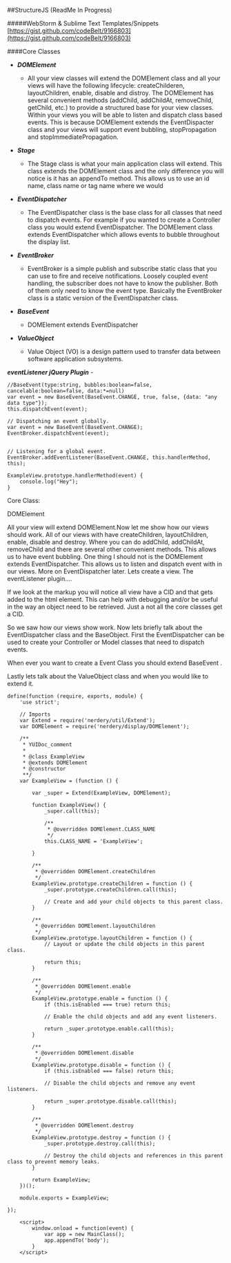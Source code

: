 ##StructureJS (ReadMe In Progress)

#####WebStorm & Sublime Text Templates/Snippets
[https://gist.github.com/codeBelt/9166803](https://gist.github.com/codeBelt/9166803)

####Core Classes
* ___DOMElement___
	* All your view classes will extend the DOMElement class and all your views will have the following lifecycle: createChilderen, layoutChildren, enable, disable and distroy. The DOMElement has several convenient methods (addChild, addChildAt, removeChild, getChild, etc.) to provide a structured base for your view classes. Within your views you will be able to listen and dispatch class based events. This is because DOMElement extends the EventDispacter class and your views will support event bubbling, stopPropagation and stopImmediatePropagation.
	
* ___Stage___
	* The Stage class is what your main application class will extend. This class extends the DOMElement class and the only difference you will notice is it has an appendTo method. This allows us to use an id name, class name or tag name where we would 
	
* ___EventDispatcher___
	* The EventDispatcher class is the base class for all classes that need to dispatch events. For example if you wanted to create a Controller class you would extend EventDispatcher. The DOMElement class extends EventDispatcher which allows events to bubble throughout the display list. 
	
* ___EventBroker___
	* EventBroker is a simple publish and subscribe static class that you can use to fire and receive notifications. Loosely coupled event handling, the subscriber does not have to know the publisher. Both of them only need to know the event type. Basically the EventBroker class is a static version of the EventDispatcher class.
	


* ___BaseEvent___
	* DOMElement extends EventDispatcher
	

* ___ValueObject___
	* Value Object (VO) is a design pattern used to transfer data between software application subsystems.
	
___eventListener jQuery Plugin___ - 



```
//BaseEvent(type:string, bubbles:boolean=false, cancelable:boolean=false, data:*=null)
var event = new BaseEvent(BaseEvent.CHANGE, true, false, {data: "any data type"});
this.dispatchEvent(event);
```


```
// Dispatching an event globally.
var event = new BaseEvent(BaseEvent.CHANGE);
EventBroker.dispatchEvent(event);


// Listening for a global event.
EventBroker.addEventListener(BaseEvent.CHANGE, this.handlerMethod, this);

ExampleView.prototype.handlerMethod(event) {
    console.log("Hey");
}
```
Core Class:

DOMElement

All your view will extend DOMElement.Now let me show how our views should work. All of our views with have createChildren, layoutChildren, enable, disable and destroy.  Where you can do addChild, addChildAt, removeChild and there are several other convenient methods. This allows us to have event bubbling. One thing I should not is the DOMElement extends EventDispatcher. This allows us to listen and dispatch event with in our views. More on EventDispatcher later. Lets create a view. The eventListener plugin….

If we look at the markup you will notice all view have a CID and that gets added to the html element. This can help with debugging and/or be useful in the way an object need to be retrieved. Just a not all the core classes get a CID.

So we saw how our views show work. Now lets briefly talk about the EventDispatcher class and the BaseObject. First the EventDispatcher can be used to create your Controller or Model classes that need to dispatch events.

When ever you want to create a Event Class you should extend BaseEvent .

Lastly lets talk about the ValueObject class and when you would like to extend it.


```
define(function (require, exports, module) {
    'use strict';

    // Imports
    var Extend = require('nerdery/util/Extend');
    var DOMElement = require('nerdery/display/DOMElement');

    /**
     * YUIDoc_comment
     *
     * @class ExampleView
     * @extends DOMElement
     * @constructor
     **/
    var ExampleView = (function () {

        var _super = Extend(ExampleView, DOMElement);

        function ExampleView() {
            _super.call(this);

            /**
             * @overridden DOMElement.CLASS_NAME
             */
            this.CLASS_NAME = 'ExampleView';

        }

        /**
         * @overridden DOMElement.createChildren
         */
        ExampleView.prototype.createChildren = function () {
            _super.prototype.createChildren.call(this);

            // Create and add your child objects to this parent class.
        }

        /**
         * @overridden DOMElement.layoutChildren
         */
        ExampleView.prototype.layoutChildren = function () {
            // Layout or update the child objects in this parent class.

            return this;
        }

        /**
         * @overridden DOMElement.enable
         */
        ExampleView.prototype.enable = function () {
            if (this.isEnabled === true) return this;

            // Enable the child objects and add any event listeners.

            return _super.prototype.enable.call(this);
        }

        /**
         * @overridden DOMElement.disable
         */
        ExampleView.prototype.disable = function () {
            if (this.isEnabled === false) return this;

            // Disable the child objects and remove any event listeners.

            return _super.prototype.disable.call(this);
        }

        /**
         * @overridden DOMElement.destroy
         */
        ExampleView.prototype.destroy = function () {
            _super.prototype.destroy.call(this);

            // Destroy the child objects and references in this parent class to prevent memory leaks.
        }

        return ExampleView;
    })();

    module.exports = ExampleView;

});
```

```
	<script>
    	window.onload = function(event) {
			var app = new MainClass();
			app.appendTo('body');
		}
	</script>
```